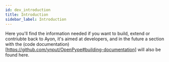 ```yaml
---
id: dev_introduction
title: Introduction
sidebar_label: Introduction
---
```


Here you'll find the information needed if you want to build, extend or contriubte back to Ayon, it's aimed at developers, and in the future a section with the (code documentation)[https://github.com/ynput/OpenPype#building-documentation] will also be found here.

